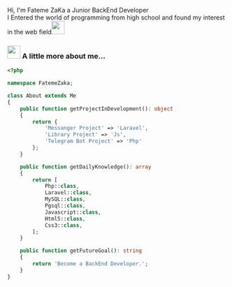

Hi, I'm Fateme ZaKa a Junior BackEnd Developer<br>
I Entered the world of programming from high school and found my interest in the web field<img src="https://emojis.slackmojis.com/emojis/images/1660415350/60615/raising-hands.gif?1660415350" width="30"/>
### <img src="https://emojis.slackmojis.com/emojis/images/1660415435/60800/eyes.gif?1660415435" width="30"/> A little more about me... 

```php
<?php

namespace FatemeZaka;

class About extends Me
{
    public function getProjectInDevelopment(): object
    {
        return {
            'Messanger Project' => 'Laravel',
            'Library Project' => 'Js',
            'Telegram Bot Project' => 'Php'
        };
    }

    public function getDailyKnowledge(): array
    {
        return [
            Php::class,
            Laravel::class,
            MySQL::class,
            Pgsql::class,
            Javascript::class,
            Html5::class,
            Css3::class,
        ];
    }

    public function getFutureGoal(): string
    {
        return 'Become a BackEnd Developer.';
    }
}
```
